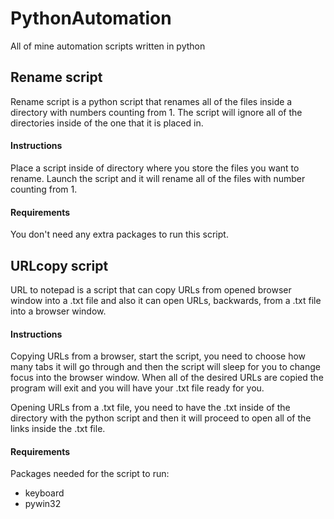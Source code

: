 # PythonAutomation
 All of mine automation scripts written in python

## Rename script
Rename script is a python script that renames all of the files inside a directory with numbers counting from 1. The script will ignore all of the directories inside of the one that it is placed in. 
#### Instructions 
  Place a script inside of directory where you store the files you want to rename. Launch the script and it will rename all of the files with number counting from 1. 
#### Requirements 
You don't need any extra packages to run this script.
## URLcopy script
URL to notepad is a script that can copy URLs from opened browser window into a .txt file and also it can open URLs, backwards, from a .txt file into a browser window.
#### Instructions 
Copying URLs from a browser, start the script, you need to choose how many tabs it will go through and then the script will sleep for you to change focus into the browser window. When all of the desired URLs are copied the program will exit and you will have your .txt file ready for you. 

Opening URLs from a .txt file, you need to have the .txt inside of the directory with the python script and then it will proceed to open all of the links inside the .txt file. 
#### Requirements
Packages needed for the script to run:
 - keyboard
 - pywin32
